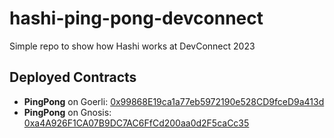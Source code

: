 # hashi-ping-pong-devconnect

Simple repo to show how Hashi works at DevConnect 2023

## Deployed Contracts

* **PingPong** on Goerli: [0x99868E19ca1a77eb5972190e528CD9fceD9a413d](https://goerli.etherscan.io/address/0x99868E19ca1a77eb5972190e528CD9fceD9a413d)
* **PingPong** on Gnosis: [0xa4A926F1CA07B9DC7AC6FfCd200aa0d2F5caCc35](https://gnosisscan.io/address/0xa4A926F1CA07B9DC7AC6FfCd200aa0d2F5caCc35)